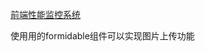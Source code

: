 [前端性能监控系统](https://github.com/wangweianger/web-performance-monitoring-system?utm_source=gold_browser_extension)


使用用的formidable组件可以实现图片上传功能